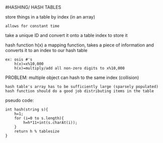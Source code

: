 #HASHING/ HASH TABLES

store things in a table by index (in an array)

	allows for constant time

take a unique ID and convert it onto a table index to store it

hash function h(x) a mapping function, takes a piece of information and converts it to an index to our hash table

	ex: osis #'s
		h(x)=x%10,000
		h(x)=multiply/add all non-zero digits to x%10,000

PROBLEM: multiple object can hash to the same index (collision)

	hash table's array has to be sufficiently large (sparsely populated)
	hash function should do a good job distributing items in the table
pseudo code:

	int hash(string s){
		h=1;
		for (i=0 to s.length){
			h=h*11+int(s.charAt(i));
		}
		return h % tablesize
	}
